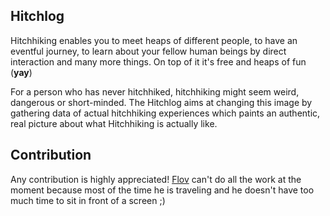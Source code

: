 Hitchlog
--------

Hitchhiking enables you to meet heaps of different
people, to have an eventful journey, to learn about your fellow human beings by
direct interaction and many more things. On top of it it's free and
heaps of fun (**yay**)

For a person who has never hitchhiked, hitchhiking might seem weird,
dangerous or short-minded. The 
Hitchlog aims at changing this image by gathering data of actual hitchhiking
experiences which paints an authentic, real
picture about what Hitchhiking is actually like. 

Contribution
------------

Any contribution is highly appreciated!
[Flov](https://github.com/flov/Hitchlog/tree/crisp) can't do all the
work at the moment because most of the time he is traveling and he
doesn't have too much time to sit in front of a screen ;)
